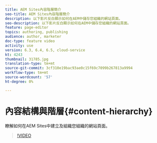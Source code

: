 ```yaml
---
title: AEM Sites內容階層簡介
seo-title: AEM Sites內容階層簡介
description: 以下影片反白顯示如何在AEM中儲存您組織的網站頁面。
seo-description: 以下影片反白顯示如何在AEM中儲存您組織的網站頁面。
feature: page-editor
topics: authoring, publishing
audience: author, marketer
doc-type: feature video
activity: use
version: 6.3, 6.4, 6.5, cloud-service
kt: 4243
thumbnail: 31785.jpg
translation-type: tm+mt
source-git-commit: 3cf310e19bac93ae0c15f69c7099b267813a9994
workflow-type: tm+mt
source-wordcount: '57'
ht-degree: 0%

---
```



# 內容結構與階層{#content-hierarchy}

瞭解如何在AEM Sites中建立及組織您組織的網站頁面。

>[!VIDEO](https://video.tv.adobe.com/v/31785?quality=12&learn=on)
